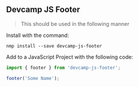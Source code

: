 ## Devcamp JS Footer

> This should be used in the following manner

Install with the command:

```
nmp install --save devcamp-js-footer
```

Add to a JavaScript Project with the following code:

```javascript
import { footer } from 'devcamp-js-footer';

footer('Some Name');
```